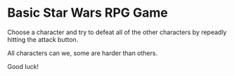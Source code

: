 # Basic Star Wars RPG Game

Choose a character and try to defeat all of the other characters by repeadly hitting the attack button.

All characters can we, some are harder than others.

Good luck!
